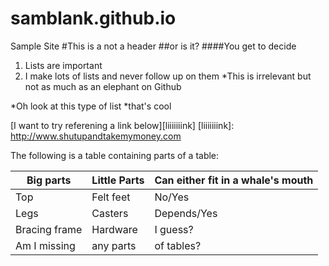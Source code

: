# samblank.github.io
Sample Site
#This is a not a header
##or is it?
####You get to decide

1. Lists are important
2. I make lots of lists and never follow up on them
 *This is irrelevant but not as much as an elephant on Github
 
 *Oh look at this type of list
 *that's cool
 
 [I want to try referening a link below][liiiiiiink]
 [liiiiiiink]: http://www.shutupandtakemymoney.com
 
 The following is a table containing parts of a table:
 
 | Big parts| Little Parts| Can either fit in a whale's mouth|
 |---|---|---|
 | Top| Felt feet| No/Yes|
 | Legs| Casters| Depends/Yes|
 | Bracing frame| Hardware| I guess?|
 | Am I missing| any parts| of tables?|
